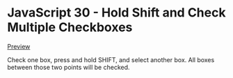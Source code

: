 # JavaScript 30 - Hold Shift and Check Multiple Checkboxes

[Preview](https://tphelps93.github.io/multiple-checkboxes/)

Check one box, press and hold SHIFT, and select another box. All boxes between those two points will be checked.
